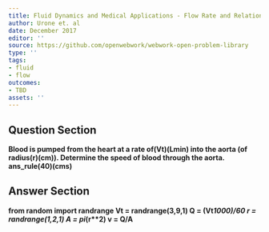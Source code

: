```yaml
---
title: Fluid Dynamics and Medical Applications - Flow Rate and Relation to Velocity
author: Urone et. al
date: December 2017
editor: ''
source: https://github.com/openwebwork/webwork-open-problem-library
type: ''
tags:
- fluid
- flow
outcomes:
- TBD
assets: ''
---
```


## Question Section 

<b>
Blood is pumped from the heart at a rate of(Vt)(Lmin) into the aorta (of radius(r)(cm)). 
Determine the speed of blood through the aorta.
ans_rule(40)(cms)



## Answer Section

from random import randrange
Vt = randrange(3,9,1)
Q = (Vt*1000)/60
r = randrange(1,2,1)
A = pi*(r**2)
v = Q/A